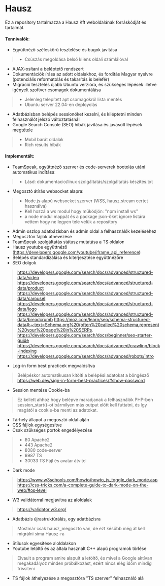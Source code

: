 # Hausz

Ez a repository tartalmazza a Hausz Kft weboldalának forráskódját és tartalmát.

#### Tennivalók:

- Együttnéző széleskörű tesztelése és bugok javítása
> - Csúszás megoldása belső kliens oldali számlálóval
- AJAX-osítani a beléptető rendszert
- Dokumentációk írása az adott oldalakhoz, és fordítás Magyar nyelvre (potenciális reformatolás és takarítás is belefér)
- Migráció tesztelés újabb Ubuntu verzióra, és szükséges lépések illetve igényelt szoftver csomagok dokumentálása
> - Jelenleg telepített apt csomagokról lista mentés
> - Ubuntu server 22.04-en deployolás
- Adatbázisban belépés sessionöket kezelni, és kiléptetni minden felhasználót jelszó változtatásnál
- Google Search Console (SEO) hibák javítása és javasolt lépések megtétele
> - Mobil barát oldalak
> - Rich results hibák

#### Implementált:

- TeamSpeak, együttnéző szerver és code-serverek bootolás utáni automatikus indítása:
> - Lásd: dokumentacio/linux szolgáltatás/szolgáltatás készítés.txt
- Megosztó átírás websocket alapra:
> - Node.js alapú websocket szerver (WSS, hausz.stream certet használva)
> - Kell hozzá a ws modul hogy működjön: "npm install ws"
> - a node modul mappát és a package json-öket ignore listára vettem hogy ne legyen tele velük a repository
- Admin oszlop adatbázisban és admin oldal a felhasználók kezeléséhez
- Megosztón fájlok átnevezése
- TeamSpeak szolgáltatás státusz mutatása a TS oldalon
- Hausz youtube együttnéző (https://developers.google.com/youtube/iframe_api_reference)
- Belépés standardizálása és kiterjesztése együttnézőre
- SEO dolgok
> https://developers.google.com/search/docs/advanced/structured-data/video
> https://developers.google.com/search/docs/advanced/structured-data/product
> https://developers.google.com/search/docs/advanced/structured-data/carousel
> https://developers.google.com/search/docs/advanced/structured-data/logo
> https://developers.google.com/search/docs/advanced/structured-data/breadcrumb
> https://moz.com/learn/seo/schema-structured-data#:~:text=Schema.org%20(often%20called%20schema,represent%20your%20page%20in%20SERPs.
> https://developers.google.com/search/docs/beginner/seo-starter-guide
> https://developers.google.com/search/docs/advanced/crawling/block-indexing
> https://developers.google.com/search/docs/advanced/robots/intro
- Log-in form best practicek megvalósítva
> Belépéskor automatikusan kitölti a belépési adatokat a böngésző
> https://web.dev/sign-in-form-best-practices/#show-password
- Session mentése Cookie-ba
> Ez kellett ahhoz hogy belépve maradjanak a felhasználók
> PHP-ben session_start()-ot bármilyen más output előtt kell futtatni, és így magától a cookie-ba menti az adatokat.
- Tárhely állapot a megosztó oldal alján
- CSS fájlok egységesítve
- Csak szükséges portok engedélyezése
> - 80      Apache2
> - 443     Apache2
> - 8080    code-server
> - 9987    TS
> - 30033   TS Fájl és avatar átvitel
- Dark mode
> https://www.w3schools.com/howto/howto_js_toggle_dark_mode.asp
> https://css-tricks.com/a-complete-guide-to-dark-mode-on-the-web/#os-level
- W3 validátorral megjavítva az aloldalak
> https://validator.w3.org/
- Adatbázis újrastruktúrálás, egy adatbázisra
> Mostmár csak hausz_megoszto van, de ezt később még át kell migrálni sima Hausz-ra
- Stílusok egyesítése aloldalakon
- Youtube letöltő és az általa használt C++ alapú programok törlése
> Elvault a program amire alapult a letöltő, és mivel a Google aktívan megakadályoz minden próbálkozást, ezért nincs elég időm mindig frissíteni
- TS fájlok áthelyezése a megosztóra "TS szerver" felhasználó alá
